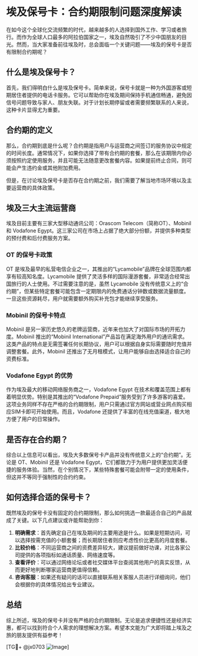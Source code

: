 # 埃及保号卡：合约期限制问题深度解读

在如今这个全球化交流频繁的时代，越来越多的人选择到国外工作、学习或者旅行。而作为全球人口最多的阿拉伯国家之一，埃及自然吸引了不少中国朋友的目光。然而，当大家准备前往埃及时，总会面临一个关键问题——埃及的保号卡是否有限制合约期呢？

## 什么是埃及保号卡？

首先，我们得明白什么是埃及保号卡。简单来说，保号卡就是一种为外国游客或短期居住者提供的电话卡服务。它可以帮助你在埃及期间保持手机通信畅通，避免因信号问题导致与家人、朋友失联。对于计划长期停留或者需要频繁联系的人来说，这种卡片显得尤为重要。

## 合约期的定义

那么，合约期到底是什么呢？合约期是指用户与运营商之间签订的服务协议中规定的时间长度。通常情况下，如果你选择了带有合约期的套餐，那么在该期限内你必须按照约定使用服务，并且可能无法随意更改套餐内容。如果提前终止合同，则可能会产生违约金或其他附加费用。

但是，在讨论埃及保号卡是否存在合约期之前，我们需要了解当地市场环境以及主要运营商的具体政策。

## 埃及三大主流运营商

埃及目前主要有三家大型移动通讯公司：Orascom Telecom（简称OT）、Mobinil 和 Vodafone Egypt。这三家公司在市场上占据了绝大部分份额，并提供多种类型的预付费和后付费服务方案。

### OT 的保号卡政策

OT 是埃及最早的私营电信企业之一，其推出的“Lycamobile”品牌在全球范围内都享有较高知名度。Lycamobile 提供了灵活多样的国际漫游套餐，非常适合经常出国旅行的人士使用。不过需要注意的是，虽然 Lycamobile 没有传统意义上的“合约期”，但某些特定套餐可能包含一定期限内的免费通话分钟数或数据流量额度。一旦这些资源耗尽，用户就需要额外购买补充包才能继续享受服务。

### Mobinil 的保号卡特点

Mobinil 是另一家历史悠久的老牌运营商，近年来也加大了对国际市场的开拓力度。Mobinil 推出的“Mobinil International”产品旨在满足海外用户的通讯需求。这类产品的特点是无需签署任何长期协议，用户可以根据自身实际需要随时充值并调整套餐。此外，Mobinil 还推出了无月租模式，让用户能够自由选择适合自己的资费标准。

### Vodafone Egypt 的优势

作为埃及最大的移动网络服务商之一，Vodafone Egypt 在技术和覆盖范围上都有着明显优势。特别是其推出的“Vodafone Prepaid”服务受到了许多游客的喜爱。这项业务同样不存在严格的合约期限制，用户只需通过官方网站或营业网点购买相应SIM卡即可开始使用。而且，Vodafone 还提供了丰富的在线充值渠道，极大地方便了用户的日常操作。

## 是否存在合约期？

综合以上信息可以看出，埃及大多数保号卡产品并没有传统意义上的“合约期”。无论是 OT、Mobinil 还是 Vodafone Egypt，它们都致力于为用户提供更加灵活便捷的服务体验。当然，在个别情况下，某些特殊套餐可能会附带一定的使用条件，但这并不等同于强制性的合约约束。

## 如何选择合适的保号卡？

既然埃及的保号卡没有固定的合约期限制，那么如何挑选一款最适合自己的产品就成了关键。以下几点建议或许能帮助到你：

1. **明确需求**：首先确定自己在埃及期间的主要用途是什么。如果是短期访问，可以选择按需充值的小额套餐；而长期居住者则应考虑性价比更高的月度套餐。
2. **比较价格**：不同运营商之间的资费差异较大，建议提前做好功课，对比各家公司提供的各项指标如通话质量、网络速度等。
3. **查看评价**：可以通过网络论坛或者社交媒体平台查阅其他用户的真实反馈，从而更好地判断哪家运营商更值得信赖。
4. **咨询客服**：如果还有疑问的话可以直接联系相关客服人员进行详细询问，他们会根据你的具体情况给出专业建议。

## 总结

综上所述，埃及的保号卡并没有严格的合约期限制。无论是追求便捷性还是经济实惠，都可以找到符合个人需求的理想解决方案。希望本文能为广大即将踏上埃及之旅的朋友提供有益参考！

[TG💪+ @jx0703 ![Image](https://github.com/user-attachments/assets/dbca1d08-cadb-493c-b0ec-ad6f7a83f270)]
